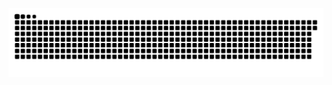 <p align="center">
<picture>
  <source media="(prefers-color-scheme: dark)" srcset="https://raw.githubusercontent.com/HDAleo/HDAleo/output/github-contribution-grid-snake-dark.svg">
  <source media="(prefers-color-scheme: light)" srcset="https://raw.githubusercontent.com/HDAleo/HDAleo/output/github-contribution-grid-snake.svg">
  <img alt="github contribution grid snake animation" src="https://raw.githubusercontent.com/HDAleo/HDAleo/output/github-contribution-grid-snake.svg">
</picture>
</p>
